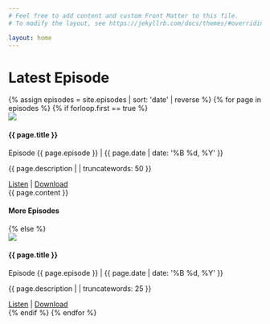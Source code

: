 ```yaml
---
# Feel free to add content and custom Front Matter to this file.
# To modify the layout, see https://jekyllrb.com/docs/themes/#overriding-theme-defaults

layout: home
---
```


<div class="home">

  <h1 class="page-heading" id="latest-ep">Latest Episode</h1>
   <div class="episode-list">
      {% assign episodes = site.episodes | sort: 'date' | reverse %}
        {% for page in episodes %}
          {% if forloop.first == true %}
          <div class="latest-episode">
          <div class="episode-info">
            <a href="{{ page.url | prepend: site.baseurl }}" class="latest-image"><img src="{{ site.basurl }}/assets/episode-image/{{ page.image }}" class="episode-image"></a>
            <div class="episode-text">
              <h4 class="page-heading"> {{ page.title }} </h4>
              <p class="episode-record"><span class="highlight">Episode {{ page.episode }} | {{ page.date | date: '%B %d, %Y' }}</span></p>
              <p class="episode-blurb"> {{ page.description | | truncatewords: 50 }}</p>
              <div class="episode-download">
              <a class="listen" href="{{ page.url | prepend: site.baseurl }}">Listen</a> | <a class="download" href="{{page.link}}"> Download</a> 
            </div>
            </div>
          </div>
          <div class="episode-track">{{ page.content }}</div>
          </div>
          <h4 class="page-heading full-width"> More Episodes </h4>
          {% else %}
          <div class="episode-card">
            <a href="{{ page.url | prepend: site.baseurl }}"><img src="{{ site.basurl }}/assets/episode-image/{{ page.image }}" class="episode-image"></a>
            <div class="episode-info">
              <h4 class="page-heading"> {{ page.title }} </h4>
              <p class="episode-record"><span class="highlight">Episode {{ page.episode }} | {{ page.date | date: '%B %d, %Y' }}</span></p>
              <p class="episode-blurb"> {{ page.description | | truncatewords: 25 }}</p>
            </div>
            <div class="episode-download">
              <a class="listen" href="{{ page.url | prepend: site.baseurl }}">Listen</a> | <a class="download" href="{{page.link}}"> Download</a> 
            </div>
        </div>
        {% endif %}
        {% endfor %}
        </div>